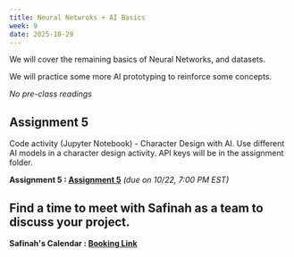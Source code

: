 ```yaml
---
title: Neural Netwroks + AI Basics
week: 9
date: 2025-10-29
---
```


We will cover the remaining basics of Neural Networks, and datasets. 

We will practice some more AI prototyping to reinforce some concepts. 

*No pre-class readings*


## Assignment 5
Code activity (Jupyter Notebook) - Character Design with AI. Use different AI models in a character design activity. API keys will be in the assignment folder. 

**Assignment 5 : [Assignment 5](https://drive.google.com/drive/folders/15F82NCHw_8HdRcJFRSg78_1I6ifyp76x?usp=drive_link)** *(due on 10/22, 7:00 PM EST)*

## Find a time to meet with Safinah as a team to discuss your project. 

**Safinah's Calendar : [Booking Link](https://calendar.app.google/Jz9RhjLvF1xVtrTGA)**

